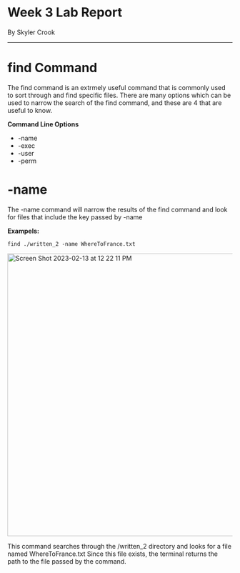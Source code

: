 # Week 3 Lab Report
By Skyler Crook

---

# find Command

The find command is an extrmely useful command that is commonly used to sort through and find specific files.
There are many options which can be used to narrow the search of the find command, and these are 4 that are useful to know.

**Command Line Options**
* -name
* -exec
* -user
* -perm


# -name

The -name command will narrow the results of the find command and look for files that include the key passed by -name

**Exampels:**

```
find ./written_2 -name WhereToFrance.txt
```
<img width="633" alt="Screen Shot 2023-02-13 at 12 22 11 PM" src="https://user-images.githubusercontent.com/105748004/218566501-40d42c6d-bb64-43c9-b253-3c4305561aab.png">

This command searches through the /written_2 directory and looks for a file named WhereToFrance.txt
Since this file exists, the terminal returns the path to the file passed by the command.

